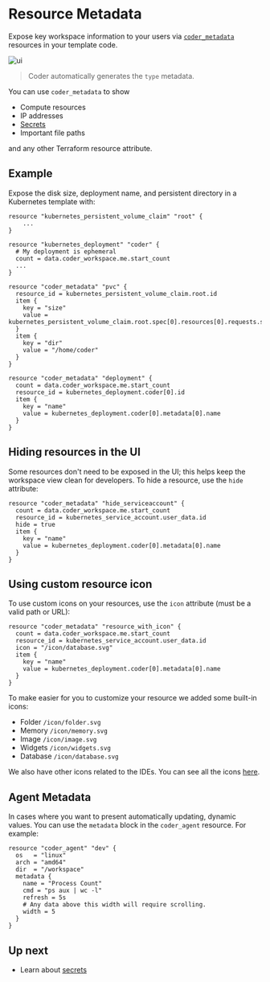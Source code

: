 # Resource Metadata

Expose key workspace information to your users via [`coder_metadata`](https://registry.terraform.io/providers/coder/coder/latest/docs/resources/metadata) resources in your template code.

![ui](../images/metadata-ui.png)

<blockquote class="info">
Coder automatically generates the <code>type</code> metadata.
</blockquote>

You can use `coder_metadata` to show

- Compute resources
- IP addresses
- [Secrets](../secrets.md#displaying-secrets)
- Important file paths

and any other Terraform resource attribute.

## Example

Expose the disk size, deployment name, and persistent
directory in a Kubernetes template with:

```hcl
resource "kubernetes_persistent_volume_claim" "root" {
    ...
}

resource "kubernetes_deployment" "coder" {
  # My deployment is ephemeral
  count = data.coder_workspace.me.start_count
  ...
}

resource "coder_metadata" "pvc" {
  resource_id = kubernetes_persistent_volume_claim.root.id
  item {
    key = "size"
    value = kubernetes_persistent_volume_claim.root.spec[0].resources[0].requests.storage
  }
  item {
    key = "dir"
    value = "/home/coder"
  }
}

resource "coder_metadata" "deployment" {
  count = data.coder_workspace.me.start_count
  resource_id = kubernetes_deployment.coder[0].id
  item {
    key = "name"
    value = kubernetes_deployment.coder[0].metadata[0].name
  }
}
```

## Hiding resources in the UI

Some resources don't need to be exposed in the UI; this helps keep the workspace view clean for developers. To hide a resource, use the `hide` attribute:

```hcl
resource "coder_metadata" "hide_serviceaccount" {
  count = data.coder_workspace.me.start_count
  resource_id = kubernetes_service_account.user_data.id
  hide = true
  item {
    key = "name"
    value = kubernetes_deployment.coder[0].metadata[0].name
  }
}
```

## Using custom resource icon

To use custom icons on your resources, use the `icon` attribute (must be a valid path or URL):

```hcl
resource "coder_metadata" "resource_with_icon" {
  count = data.coder_workspace.me.start_count
  resource_id = kubernetes_service_account.user_data.id
  icon = "/icon/database.svg"
  item {
    key = "name"
    value = kubernetes_deployment.coder[0].metadata[0].name
  }
}
```

To make easier for you to customize your resource we added some built-in icons:

- Folder `/icon/folder.svg`
- Memory `/icon/memory.svg`
- Image `/icon/image.svg`
- Widgets `/icon/widgets.svg`
- Database `/icon/database.svg`

We also have other icons related to the IDEs. You can see all the icons [here](https://github.com/coder/coder/tree/main/site/static/icon).

## Agent Metadata

In cases where you want to present automatically updating, dynamic values. You
can use the `metadata` block in the `coder_agent` resource. For example:

```hcl
resource "coder_agent" "dev" {
  os   = "linux"
  arch = "amd64"
  dir  = "/workspace"
  metadata {
    name = "Process Count"
    cmd = "ps aux | wc -l"
    refresh = 5s
    # Any data above this width will require scrolling.
    width = 5
  }
}
```

## Up next

- Learn about [secrets](../secrets.md)
